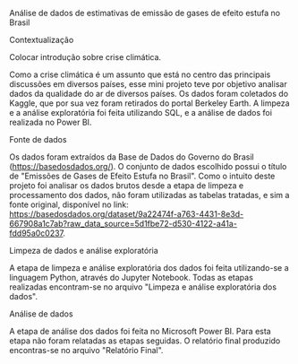 Análise de dados de estimativas de emissão de gases de efeito estufa no Brasil

Contextualização

Colocar introdução sobre crise climática.

Como a crise climática é um assunto que está no centro das principais discussões em diversos países, esse mini projeto teve por objetivo analisar dados da qualidade do ar de diversos países. Os dados foram coletados do Kaggle, que por sua vez foram retirados do portal Berkeley Earth. A limpeza e a análise exploratória foi feita utilizando SQL, e a análise de dados foi realizada no Power BI.

Fonte de dados

Os dados foram extraídos da Base de Dados do Governo do Brasil (https://basedosdados.org/). O conjunto de dados escolhido possui o título de "Emissões de Gases de Efeito Estufa no Brasil". Como o intuito deste projeto foi analisar os dados brutos desde a etapa de limpeza e processamento dos dados, não foram utilizadas as tabelas tratadas, e sim a fonte original, disponível no link: https://basedosdados.org/dataset/9a22474f-a763-4431-8e3d-667908a1c7ab?raw_data_source=5d1fbe72-d530-4122-a41a-fdd95a0c0237.

Limpeza de dados e análise exploratória

A etapa de limpeza e análise exploratória dos dados foi feita utilizando-se a linguagem Python, através do Jupyter Notebook. Todas as etapas realizadas encontram-se no arquivo "Limpeza e análise exploratória dos dados".

Análise de dados

A etapa de análise dos dados foi feita no Microsoft Power BI. Para esta etapa não foram relatadas as etapas seguidas. O relatório final produzido encontras-se no arquivo "Relatório Final".

